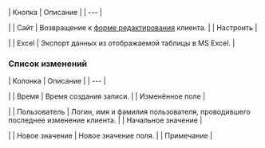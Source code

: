 | Кнопка | Описание |
| --- |

|
| Сайт | Возвращение к [форме редактирования](/user_help/service/controller/controller_member_edit.php) клиента. |
| Настроить |

|
| Excel | Экспорт данных из отображаемой таблицы в MS Excel. |

### Список изменений

| Колонка | Описание |
| --- |

|
| Время | Время создания записи. |
| Изменённое поле |

|
| Пользователь | Логин, имя и фамилия пользователя, проводившего последнее изменение клиента. |
| Начальное значение |

|
| Новое значение | Новое значение поля. |
| Примечание |
